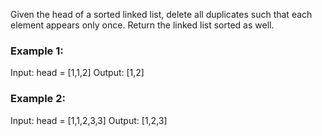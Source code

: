 Given the head of a sorted linked list, delete all duplicates such that each element appears only once. Return the linked list sorted as well.

### Example 1:

Input: head = [1,1,2]
Output: [1,2]

### Example 2:

Input: head = [1,1,2,3,3]
Output: [1,2,3]

